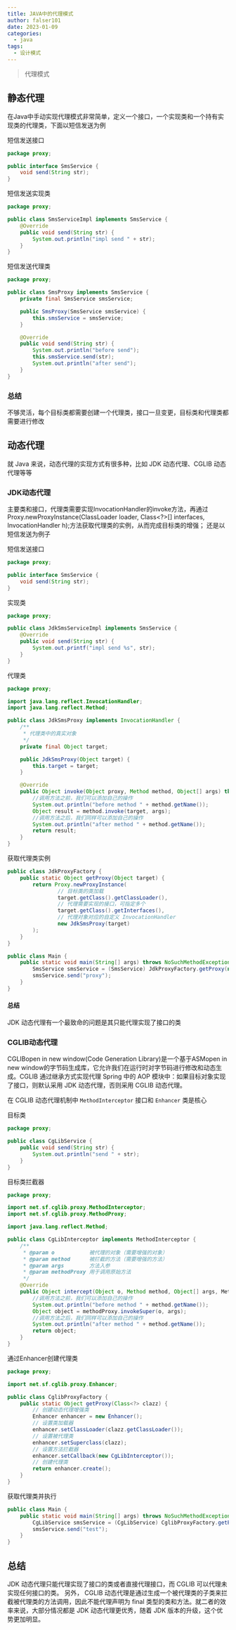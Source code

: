 ```yaml
---
title: JAVA中的代理模式
author: falser101
date: 2023-01-09
categories:
  - java
tags:
  - 设计模式
---
```


> 代理模式

## 静态代理

在Java中手动实现代理模式非常简单，定义一个接口，一个实现类和一个持有实现类的代理类，下面以短信发送为例

短信发送接口

```java
package proxy;

public interface SmsService {
    void send(String str);
}
```

短信发送实现类

```java
package proxy;

public class SmsServiceImpl implements SmsService {
    @Override
    public void send(String str) {
        System.out.println("impl send " + str);
    }
}
```

短信发送代理类

```java
package proxy;

public class SmsProxy implements SmsService {
    private final SmsService smsService;

    public SmsProxy(SmsService smsService) {
        this.smsService = smsService;
    }

    @Override
    public void send(String str) {
        System.out.println("before send");
        this.smsService.send(str);
        System.out.println("after send");
    }
}
```

### 总结

不够灵活，每个目标类都需要创建一个代理类，接口一旦变更，目标类和代理类都需要进行修改

## 动态代理

就 Java 来说，动态代理的实现方式有很多种，比如 JDK 动态代理、CGLIB 动态代理等等

### JDK动态代理

主要类和接口，代理类需要实现InvocationHandler的invoke方法，再通过Proxy.newProxyInstance(ClassLoader loader, Class<?>[]
interfaces, InvocationHandler h);方法获取代理类的实例，从而完成目标类的增强；
还是以短信发送为例子

短信发送接口

```java
package proxy;

public interface SmsService {
    void send(String str);
}
```

实现类

```java
package proxy;

public class JdkSmsServiceImpl implements SmsService {
    @Override
    public void send(String str) {
        System.out.printf("impl send %s", str);
    }
}
```

代理类

```java
package proxy;

import java.lang.reflect.InvocationHandler;
import java.lang.reflect.Method;

public class JdkSmsProxy implements InvocationHandler {
    /**
     * 代理类中的真实对象
     */
    private final Object target;

    public JdkSmsProxy(Object target) {
        this.target = target;
    }

    @Override
    public Object invoke(Object proxy, Method method, Object[] args) throws Throwable {
        //调用方法之前，我们可以添加自己的操作
        System.out.println("before method " + method.getName());
        Object result = method.invoke(target, args);
        //调用方法之后，我们同样可以添加自己的操作
        System.out.println("after method " + method.getName());
        return result;
    }
}
```

获取代理类实例

```java
public class JdkProxyFactory {
    public static Object getProxy(Object target) {
        return Proxy.newProxyInstance(
                // 目标类的类加载
                target.getClass().getClassLoader(),
                // 代理需要实现的接口，可指定多个
                target.getClass().getInterfaces(),
                // 代理对象对应的自定义 InvocationHandler
                new JdkSmsProxy(target)
        );
    }
}

public class Main {
    public static void main(String[] args) throws NoSuchMethodException {
        SmsService smsService = (SmsService) JdkProxyFactory.getProxy(new JdkSmsServiceImpl());
        smsService.send("proxy");
    }
}
```

#### 总结

JDK 动态代理有一个最致命的问题是其只能代理实现了接口的类

### CGLIB动态代理

CGLIBopen in new window(Code Generation Library)是一个基于ASMopen in new window的字节码生成库，它允许我们在运行时对字节码进行修改和动态生成。CGLIB
通过继承方式实现代理
Spring 中的 AOP 模块中：如果目标对象实现了接口，则默认采用 JDK 动态代理，否则采用 CGLIB 动态代理。

在 CGLIB 动态代理机制中 `MethodInterceptor` 接口和 `Enhancer` 类是核心

目标类

```java
package proxy;

public class CgLibService {
    public void send(String str) {
        System.out.println("send " + str);
    }
}

```

目标类拦截器

```java
package proxy;

import net.sf.cglib.proxy.MethodInterceptor;
import net.sf.cglib.proxy.MethodProxy;

import java.lang.reflect.Method;

public class CgLibInterceptor implements MethodInterceptor {
    /**
     * @param o           被代理的对象（需要增强的对象）
     * @param method      被拦截的方法（需要增强的方法）
     * @param args        方法入参
     * @param methodProxy 用于调用原始方法
     */
    @Override
    public Object intercept(Object o, Method method, Object[] args, MethodProxy methodProxy) throws Throwable {
        //调用方法之前，我们可以添加自己的操作
        System.out.println("before method " + method.getName());
        Object object = methodProxy.invokeSuper(o, args);
        //调用方法之后，我们同样可以添加自己的操作
        System.out.println("after method " + method.getName());
        return object;
    }
}
```

通过Enhancer创建代理类

```java
package proxy;

import net.sf.cglib.proxy.Enhancer;

public class CglibProxyFactory {
    public static Object getProxy(Class<?> clazz) {
        // 创建动态代理增强类
        Enhancer enhancer = new Enhancer();
        // 设置类加载器
        enhancer.setClassLoader(clazz.getClassLoader());
        // 设置被代理类
        enhancer.setSuperclass(clazz);
        // 设置方法拦截器
        enhancer.setCallback(new CgLibInterceptor());
        // 创建代理类
        return enhancer.create();
    }
}

```

获取代理类并执行
```java
public class Main {
    public static void main(String[] args) throws NoSuchMethodException {
        CgLibService smsService = (CgLibService) CglibProxyFactory.getProxy(CgLibService.class);
        smsService.send("test");
    }
}
```

## 总结

JDK 动态代理只能代理实现了接口的类或者直接代理接口，而 CGLIB 可以代理未实现任何接口的类。 另外， CGLIB
动态代理是通过生成一个被代理类的子类来拦截被代理类的方法调用，因此不能代理声明为 final 类型的类和方法。就二者的效率来说，大部分情况都是
JDK 动态代理更优秀，随着 JDK 版本的升级，这个优势更加明显。
